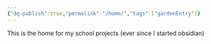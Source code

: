 ```yaml
---
{"dg-publish":true,"permalink":"/home/","tags":["gardenEntry"]}
---
```


This is the home for my school projects (ever since I started obsidian)